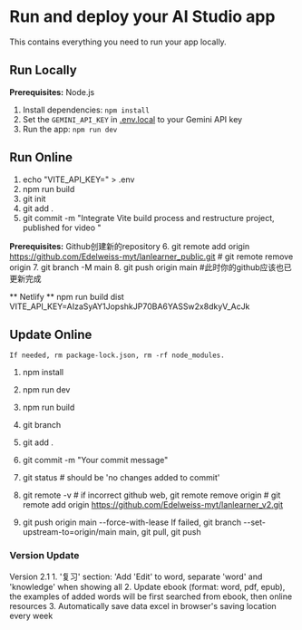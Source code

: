 # Run and deploy your AI Studio app

This contains everything you need to run your app locally.

## Run Locally

**Prerequisites:**  Node.js

1. Install dependencies:
   `npm install`
2. Set the `GEMINI_API_KEY` in [.env.local](.env.local) to your Gemini API key
3. Run the app:
   `npm run dev`


## Run Online

1. echo "VITE_API_KEY=" > .env
2. npm run build
3. git init
4. git add .
5. git commit -m "Integrate Vite build process and restructure project, published for video <Atomic Habits>"

**Prerequisites:** Github创建新的repository
6. git remote add origin https://github.com/Edelweiss-myt/lanlearner_public.git    # git remote remove origin
7. git branch -M main
8. git push origin main        #此时你的github应该也已更新完成

** Netlify **
npm run build
dist
VITE_API_KEY=AIzaSyAY1JopshkJP70BA6YASSw2x8dkyV_AcJk


## Update Online
    If needed, rm package-lock.json, rm -rf node_modules. 
1. npm install
2. npm run dev
   
3. npm run build
4. git branch
5. git add . 
6. git commit -m "Your commit message"
7. git status  # should be 'no changes added to commit'
8. git remote -v   # if incorrect github web, git remote remove origin # git remote add origin https://github.com/Edelweiss-myt/lanlearner_v2.git 
9. git push origin main --force-with-lease
    If failed, git branch --set-upstream-to=origin/main main, git pull, git push


### Version Update
Version 2.1
    1. '复习' section: 'Add 'Edit' to word, separate 'word' and 'knowledge' when showing all
    2. Update ebook (format: word, pdf, epub), the examples of added words will be first searched from ebook, then online resources
    3. Automatically save data excel in browser's saving location every week


